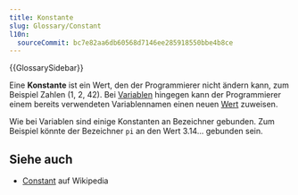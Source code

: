 ```yaml
---
title: Konstante
slug: Glossary/Constant
l10n:
  sourceCommit: bc7e82aa6db60568d7146ee285918550bbe4b8ce
---
```


{{GlossarySidebar}}

Eine **Konstante** ist ein Wert, den der Programmierer nicht ändern kann, zum Beispiel Zahlen (1, 2, 42). Bei [Variablen](/de/docs/Glossary/variable) hingegen kann der Programmierer einem bereits verwendeten Variablennamen einen neuen [Wert](/de/docs/Glossary/value) zuweisen.

Wie bei Variablen sind einige Konstanten an Bezeichner gebunden. Zum Beispiel könnte der Bezeichner `pi` an den Wert 3.14... gebunden sein.

## Siehe auch

- [Constant](<https://en.wikipedia.org/wiki/Constant_(computer_programming)>) auf Wikipedia
